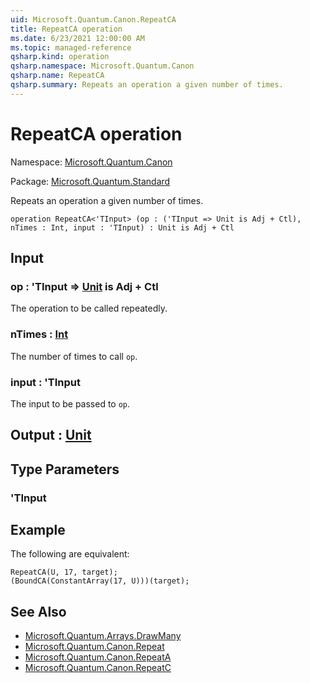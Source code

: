 ```yaml
---
uid: Microsoft.Quantum.Canon.RepeatCA
title: RepeatCA operation
ms.date: 6/23/2021 12:00:00 AM
ms.topic: managed-reference
qsharp.kind: operation
qsharp.namespace: Microsoft.Quantum.Canon
qsharp.name: RepeatCA
qsharp.summary: Repeats an operation a given number of times.
---
```


# RepeatCA operation

Namespace: [Microsoft.Quantum.Canon](xref:Microsoft.Quantum.Canon)

Package: [Microsoft.Quantum.Standard](https://nuget.org/packages/Microsoft.Quantum.Standard)


Repeats an operation a given number of times.

```qsharp
operation RepeatCA<'TInput> (op : ('TInput => Unit is Adj + Ctl), nTimes : Int, input : 'TInput) : Unit is Adj + Ctl
```


## Input

### op : 'TInput => [Unit](xref:microsoft.quantum.qsharp.valueliterals#unit-literal)  is Adj + Ctl

The operation to be called repeatedly.


### nTimes : [Int](xref:microsoft.quantum.qsharp.valueliterals#int-literals)

The number of times to call `op`.


### input : 'TInput

The input to be passed to `op`.



## Output : [Unit](xref:microsoft.quantum.qsharp.valueliterals#unit-literal)



## Type Parameters

### 'TInput



## Example

The following are equivalent:```qsharpRepeatCA(U, 17, target);(BoundCA(ConstantArray(17, U)))(target);```

## See Also

- [Microsoft.Quantum.Arrays.DrawMany](xref:Microsoft.Quantum.Arrays.DrawMany)
- [Microsoft.Quantum.Canon.Repeat](xref:Microsoft.Quantum.Canon.Repeat)
- [Microsoft.Quantum.Canon.RepeatA](xref:Microsoft.Quantum.Canon.RepeatA)
- [Microsoft.Quantum.Canon.RepeatC](xref:Microsoft.Quantum.Canon.RepeatC)